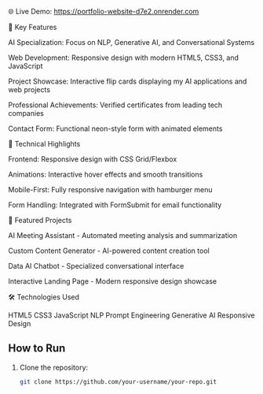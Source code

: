 🌐 Live Demo: https://portfolio-website-d7e2.onrender.com

🚀 Key Features

AI Specialization: Focus on NLP, Generative AI, and Conversational Systems

Web Development: Responsive design with modern HTML5, CSS3, and JavaScript

Project Showcase: Interactive flip cards displaying my AI applications and web projects

Professional Achievements: Verified certificates from leading tech companies

Contact Form: Functional neon-style form with animated elements


🔧 Technical Highlights


Frontend: Responsive design with CSS Grid/Flexbox

Animations: Interactive hover effects and smooth transitions

Mobile-First: Fully responsive navigation with hamburger menu

Form Handling: Integrated with FormSubmit for email functionality


🌟 Featured Projects


AI Meeting Assistant - Automated meeting analysis and summarization

Custom Content Generator - AI-powered content creation tool

Data AI Chatbot - Specialized conversational interface

Interactive Landing Page - Modern responsive design showcase

🛠️ Technologies Used

HTML5 CSS3 JavaScript NLP Prompt Engineering Generative AI Responsive Design

## How to Run
1. Clone the repository:
   ```bash
   git clone https://github.com/your-username/your-repo.git
